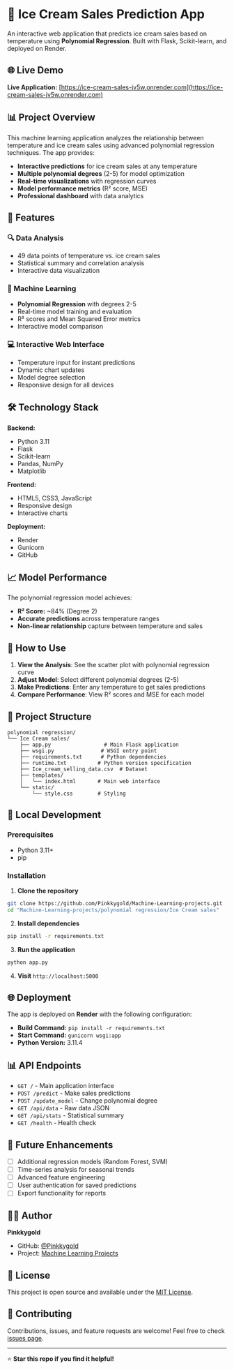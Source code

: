 # 🍦 Ice Cream Sales Prediction App

An interactive web application that predicts ice cream sales based on temperature using **Polynomial Regression**. Built with Flask, Scikit-learn, and deployed on Render.

## 🌐 Live Demo
**Live Application:** [https://ice-cream-sales-jv5w.onrender.com](https://ice-cream-sales-jv5w.onrender.com)

## 📊 Project Overview

This machine learning application analyzes the relationship between temperature and ice cream sales using advanced polynomial regression techniques. The app provides:

- **Interactive predictions** for ice cream sales at any temperature
- **Multiple polynomial degrees** (2-5) for model optimization
- **Real-time visualizations** with regression curves
- **Model performance metrics** (R² score, MSE)
- **Professional dashboard** with data analytics

## 🚀 Features

### 🔍 Data Analysis
- 49 data points of temperature vs. ice cream sales
- Statistical summary and correlation analysis
- Interactive data visualization

### 🤖 Machine Learning
- **Polynomial Regression** with degrees 2-5
- Real-time model training and evaluation
- R² scores and Mean Squared Error metrics
- Interactive model comparison

### 💻 Interactive Web Interface
- Temperature input for instant predictions
- Dynamic chart updates
- Model degree selection
- Responsive design for all devices

## 🛠️ Technology Stack

**Backend:**
- Python 3.11
- Flask
- Scikit-learn
- Pandas, NumPy
- Matplotlib

**Frontend:**
- HTML5, CSS3, JavaScript
- Responsive design
- Interactive charts

**Deployment:**
- Render
- Gunicorn
- GitHub

## 📈 Model Performance

The polynomial regression model achieves:
- **R² Score:** ~84% (Degree 2)
- **Accurate predictions** across temperature ranges
- **Non-linear relationship** capture between temperature and sales

## 🎯 How to Use

1. **View the Analysis**: See the scatter plot with polynomial regression curve
2. **Adjust Model**: Select different polynomial degrees (2-5)
3. **Make Predictions**: Enter any temperature to get sales predictions
4. **Compare Performance**: View R² scores and MSE for each model

## 📁 Project Structure

```
polynomial regression/
└── Ice Cream sales/
    ├── app.py                 # Main Flask application
    ├── wsgi.py               # WSGI entry point
    ├── requirements.txt      # Python dependencies
    ├── runtime.txt          # Python version specification
    ├── Ice_cream_selling_data.csv  # Dataset
    ├── templates/
    │   └── index.html       # Main web interface
    └── static/
        └── style.css        # Styling
```

## 🚀 Local Development

### Prerequisites
- Python 3.11+
- pip

### Installation

1. **Clone the repository**
```bash
git clone https://github.com/Pinkkygold/Machine-Learning-projects.git
cd "Machine-Learning-projects/polynomial regression/Ice Cream sales"
```

2. **Install dependencies**
```bash
pip install -r requirements.txt
```

3. **Run the application**
```bash
python app.py
```

4. **Visit** `http://localhost:5000`

## 🌐 Deployment

The app is deployed on **Render** with the following configuration:
- **Build Command:** `pip install -r requirements.txt`
- **Start Command:** `gunicorn wsgi:app`
- **Python Version:** 3.11.4

## 📊 API Endpoints

- `GET /` - Main application interface
- `POST /predict` - Make sales predictions
- `POST /update_model` - Change polynomial degree
- `GET /api/data` - Raw data JSON
- `GET /api/stats` - Statistical summary
- `GET /health` - Health check

## 🔮 Future Enhancements

- [ ] Additional regression models (Random Forest, SVM)
- [ ] Time-series analysis for seasonal trends
- [ ] Advanced feature engineering
- [ ] User authentication for saved predictions
- [ ] Export functionality for reports

## 👨‍💻 Author

**Pinkkygold**
- GitHub: [@Pinkkygold](https://github.com/Pinkkygold)
- Project: [Machine Learning Projects](https://github.com/Pinkkygold/Machine-Learning-projects)

## 📄 License

This project is open source and available under the [MIT License](LICENSE).

## 🤝 Contributing

Contributions, issues, and feature requests are welcome! Feel free to check [issues page](https://github.com/Pinkkygold/Machine-Learning-projects/issues).

---

⭐ **Star this repo if you find it helpful!**
